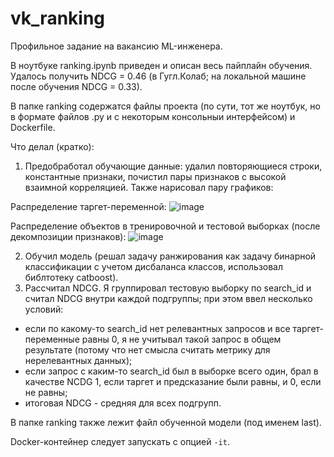 # vk_ranking
Профильное задание на вакансию ML-инженера.

В ноутбуке ranking.ipynb приведен и описан весь пайплайн обучения. Удалось получить NDCG = 0.46 (в Гугл.Колаб; на локальной машине после обучения NDCG = 0.33).

В папке ranking содержатся файлы проекта (по сути, тот же ноутбук, но в формате файлов .py и с некоторым консольныи интерфейсом) и Dockerfile. 

Что делал (кратко):
1. Предобработал обучающие данные: удалил повторяющиеся строки, константные признаки, почистил пары признаков с высокой взаимной корреляцией. Также нарисовал пару графиков:

Распределение таргет-переменной:
![image](https://github.com/Vladislav-IS/vk_ranking/assets/74904348/68eef6bd-0590-4f14-9d45-1b54f7a2cfb1)

Распределение объектов в тренировочной и тестовой выборках (после декомпозиции признаков):
![image](https://github.com/Vladislav-IS/vk_ranking/assets/74904348/faa8ec87-ef8f-4b9d-9a1a-0eb28739b83c)

2. Обучил модель (решал задачу ранжирования как задачу бинарной классификации с учетом дисбаланса классов, использовал библтотеку catboost).
3. Рассчитал NDCG. Я группировал тестовую выборку по search_id и считал NDCG внутри каждой подгруппы; при этом ввел несколько условий:
- если по какому-то search_id нет релевантных запросов и все таргет-переменные равны 0, я не учитывал такой запрос в общем результате (потому что нет смысла считать метрику для нерелевантных данных);
- если запрос с каким-то search_id был в выборке всего один, брал в качестве NCDG 1, если таргет и предсказание были равны, и 0, если не равны;
- итоговая NDCG - средняя для всех подгрупп.

В папке ranking также лежит файл обученной модели (под именем last).

Docker-контейнер следует запускать с опцией `-it`.
